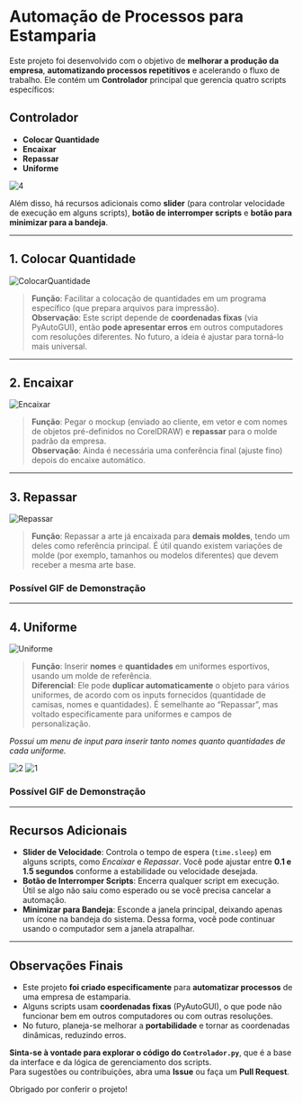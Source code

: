 # Automação de Processos para Estamparia

Este projeto foi desenvolvido com o objetivo de **melhorar a produção da empresa**, **automatizando processos repetitivos** e acelerando o fluxo de trabalho. Ele contém um **Controlador** principal que gerencia quatro scripts específicos:

## Controlador
- **Colocar Quantidade**
- **Encaixar**
- **Repassar**
- **Uniforme**

![4](https://github.com/user-attachments/assets/0a00e3b1-73e1-4853-b95a-f4049944c219)

Além disso, há recursos adicionais como **slider** (para controlar velocidade de execução em alguns scripts), **botão de interromper scripts** e **botão para minimizar para a bandeja**.

---

## 1. Colocar Quantidade

![ColocarQuantidade](https://github.com/user-attachments/assets/95dd790a-8f16-4fa8-8f2b-719dc0566c9d)

> **Função**: Facilitar a colocação de quantidades em um programa específico (que prepara arquivos para impressão).  
> **Observação**: Este script depende de **coordenadas fixas** (via PyAutoGUI), então **pode apresentar erros** em outros computadores com resoluções diferentes. No futuro, a ideia é ajustar para torná-lo mais universal.

---

## 2. Encaixar

![Encaixar](https://github.com/user-attachments/assets/cf4730c3-c662-4d29-be86-4f2f893a10bd)

> **Função**: Pegar o mockup (enviado ao cliente, em vetor e com nomes de objetos pré-definidos no CorelDRAW) e **repassar** para o molde padrão da empresa.  
> **Observação**: Ainda é necessária uma conferência final (ajuste fino) depois do encaixe automático.

---

## 3. Repassar

![Repassar](https://github.com/user-attachments/assets/f6a4c64a-a7df-42ee-9878-3c7e86eb0111)

> **Função**: Repassar a arte já encaixada para **demais moldes**, tendo um deles como referência principal. É útil quando existem variações de molde (por exemplo, tamanhos ou modelos diferentes) que devem receber a mesma arte base.

### Possível GIF de Demonstração

---

## 4. Uniforme

![Uniforme](https://github.com/user-attachments/assets/69927870-de12-42ac-85b2-4c82bd80eb04)

> **Função**: Inserir **nomes** e **quantidades** em uniformes esportivos, usando um molde de referência.  
> **Diferencial**: Ele pode **duplicar automaticamente** o objeto para vários uniformes, de acordo com os inputs fornecidos (quantidade de camisas, nomes e quantidades). É semelhante ao “Repassar”, mas voltado especificamente para uniformes e campos de personalização.

*Possui um menu de input para inserir tanto nomes quanto quantidades de cada uniforme.*

![2](https://github.com/user-attachments/assets/94a55543-f631-44f8-9a38-1251fabb246b)
![1](https://github.com/user-attachments/assets/ef7ba821-7b5e-4e02-8951-93299c62b500)

### Possível GIF de Demonstração

---

## Recursos Adicionais

- **Slider de Velocidade**: Controla o tempo de espera (`time.sleep`) em alguns scripts, como *Encaixar* e *Repassar*. Você pode ajustar entre **0.1 e 1.5 segundos** conforme a estabilidade ou velocidade desejada.
- **Botão de Interromper Scripts**: Encerra qualquer script em execução. Útil se algo não saiu como esperado ou se você precisa cancelar a automação.
- **Minimizar para Bandeja**: Esconde a janela principal, deixando apenas um ícone na bandeja do sistema. Dessa forma, você pode continuar usando o computador sem a janela atrapalhar.

---

## Observações Finais

- Este projeto **foi criado especificamente** para **automatizar processos** de uma empresa de estamparia.  
- Alguns scripts usam **coordenadas fixas** (PyAutoGUI), o que pode não funcionar bem em outros computadores ou com outras resoluções.  
- No futuro, planeja-se melhorar a **portabilidade** e tornar as coordenadas dinâmicas, reduzindo erros.

**Sinta-se à vontade para explorar o código do `Controlador.py`**, que é a base da interface e da lógica de gerenciamento dos scripts.  
Para sugestões ou contribuições, abra uma **Issue** ou faça um **Pull Request**.

Obrigado por conferir o projeto!
